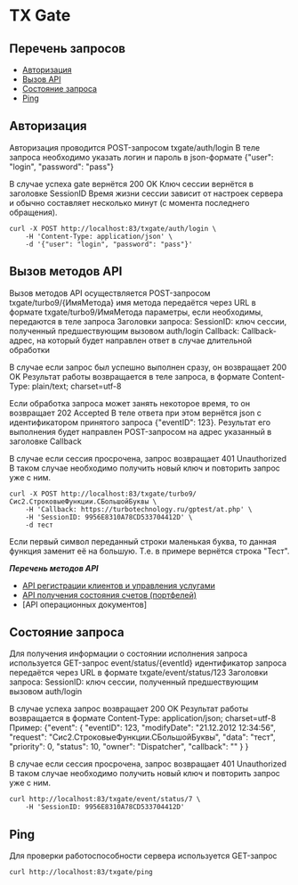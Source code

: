 # TX Gate

## Перечень запросов
  - [Авторизация](Авторизация)
  - [Вызов API](Вызов-методов-API)
  - [Состояние запроса](Состояние-запроса)
  - [Ping](Ping)


## Авторизация
  Авторизация проводится POST-запросом txgate/auth/login
  В теле запроса необходимо указать логин и пароль в json-формате
  {"user": "login", "password": "pass"}

  В случае успеха gate вернётся 200 OK
  Ключ сессии вернётся в заголовке SessionID
  Время жизни сессии зависит от настроек сервера и обычно составляет
  несколько минут (с момента последнего обращения).

    curl -X POST http://localhost:83/txgate/auth/login \
        -H 'Content-Type: application/json' \
        -d '{"user": "login", "password": "pass"}'


## Вызов методов API
  Вызов методов API осуществляется POST-запросом txgate/turbo9/{ИмяМетода}
  имя метода передаётся через URL в формате txgate/turbo9/ИмяМетода
  параметры, если необходимы, передаются в теле запроса
  Заголовки запроса:
    SessionID: ключ сессии, полученный предшествующим вызовом auth/login
    Callback: Callback-адрес, на который будет направлен ответ в случае длительной обработки

  В случае если запрос был успешно выполнен сразу, он возвращает 200 OK
  Результат работы возвращается в теле запроса, в формате
  Content-Type: plain/text; charset=utf-8

  Если обработка запроса может занять некоторое время, то он возвращает 202 Accepted
  В теле ответа при этом вернётся json с идентификатором принятого запроса {"eventID": 123}.
  Результат его выполнения будет направлен POST-запросом на адрес указанный в заголовке Callback

  В случае если сессия просрочена, запрос возвращает 401 Unauthorized
  В таком случае необходимо получить новый ключ и повторить запрос уже с ним.

    curl -X POST http://localhost:83/txgate/turbo9/Сис2.СтроковыеФункции.СБольшойБуквы \
        -H 'Callback: https://turbotechnology.ru/gptest/at.php' \
        -H 'SessionID: 9956E8310A78CD533704412D' \
        -d тест

  Если первый символ переданный строки маленькая буква, то данная функция заменит её на большую.
  Т.е. в примере вернётся строка "Тест".
  
  ***Перечень методов API***
  - [API регистрации клиентов и управления услугами](https://github.com/turbotechnology/ISOLA.APIGate/blob/main/API_ClientManagement.md)
  - [API получения состояния счетов (портфелей)](https://github.com/turbotechnology/ISOLA.APIGate/blob/main/API_PortfolioState.md)
  - [API операционных документов]


## Состояние запроса
  Для получения информации о состоянии исполнения запроса используется GET-запрос event/status/{eventId}
  идентификатор запроса передаётся через URL в формате txgate/event/status/123
  Заголовки запроса:
    SessionID: ключ сессии, полученный предшествующим вызовом auth/login

  В случае успеха запрос возвращает 200 OK
  Результат работы возвращается в формате Content-Type: application/json; charset=utf-8
  Пример:
    {"event": {
        "eventID": 123,
        "modifyDate": "21.12.2012 12:34:56",
        "request": "Сис2.СтроковыеФункции.СБольшойБуквы",
        "data": "тест",
        "priority": 0,
        "status": 10,
        "owner": "Dispatcher",
        "callback": ""
      }
    }

  В случае если сессия просрочена, запрос возвращает 401 Unauthorized
  В таком случае необходимо получить новый ключ и повторить запрос уже с ним.

    curl http://localhost:83/txgate/event/status/7 \
        -H 'SessionID: 9956E8310A78CD533704412D'


## Ping
  Для проверки работоспособности сервера используется GET-запрос

    curl http://localhost:83/txgate/ping
